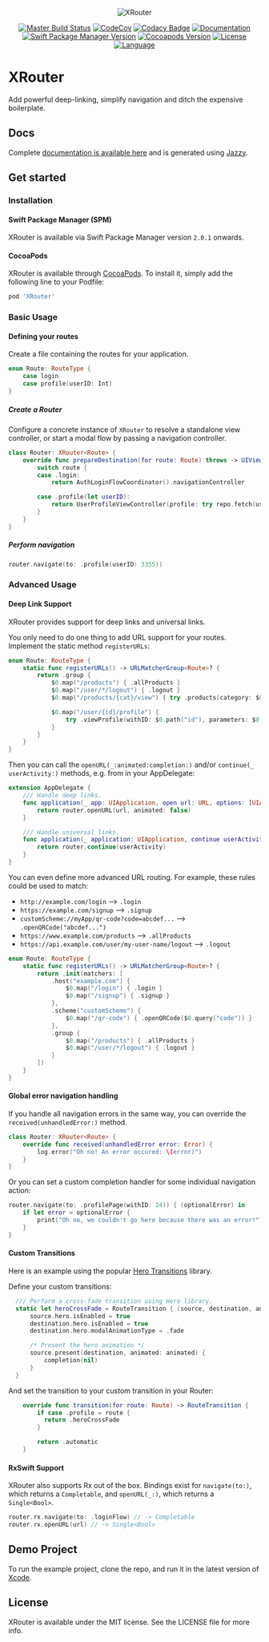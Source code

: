 <p align="center">
<img src="https://raw.githubusercontent.com/hubrioau/XRouter/master/XRouter.png" alt="XRouter" width="400" style="max-width:400px;width:auto;height:auto;"/>
</p>

<p align="center">
<a href="https://travis-ci.org/hubrioAU/XRouter"><img src="https://travis-ci.org/hubrioAU/XRouter.svg?branch=master" alt="Master Build Status" /></a>
<a href="https://codecov.io/gh/hubrioau/XRouter"><img src="https://codecov.io/gh/hubrioAU/XRouter/branch/master/graph/badge.svg" alt="CodeCov" /></a>
<a href="https://app.codacy.com/app/hubrioAU/XRouter?utm_source=github.com&amp;utm_medium=referral&amp;utm_content=hubrioAU/XRouter&amp;utm_campaign=Badge_Grade_Dashboard"><img src="https://api.codacy.com/project/badge/Grade/d0ef88b70fc843adb2944ce0d956269d" alt="Codacy Badge" /></a>
<a href="https://hubrioau.github.io/XRouter"><img src="https://img.shields.io/badge/📒%20docs-100%25-success.svg" alt="Documentation" /></a>
<br/>
<a href="https://swift.org"><img src="https://img.shields.io/badge/swift%20package-v2.0.1-FF3527.svg" alt="Swift Package Manager Version" /></a>
<a href="https://cocoapods.org/pods/XRouter"><img src="https://img.shields.io/cocoapods/v/XRouter.svg?style=flat" alt="Cocoapods Version" /></a>
<a href="https://cocoapods.org/pods/XRouter"><img src="https://img.shields.io/cocoapods/l/XRouter.svg?style=flat" alt="License" /></a>
<a href="https://swift.org"><img src="https://img.shields.io/badge/RxSwift-✔-blueviolet.svg" alt="Language" /></a>
</p>

# XRouter

Add powerful deep-linking, simplify navigation and ditch the expensive boilerplate.

## Docs

Complete [documentation is available here](https://hubrioau.github.io/XRouter/) and is generated using [Jazzy](https://github.com/realm/jazzy).

## Get started

### Installation

#### Swift Package Manager (SPM)

XRouter is available via Swift Package Manager version `2.0.1` onwards.

#### CocoaPods

XRouter is available through [CocoaPods](https://cocoapods.org). To install
it, simply add the following line to your Podfile:

```ruby
pod 'XRouter'
```

### Basic Usage

#### Defining your routes
Create a file containing the routes for your application.

```swift
enum Route: RouteType {
    case login
    case profile(userID: Int)
}
```

##### Create a Router
Configure a concrete instance of `XRouter` to resolve a standalone view controller, or start a modal flow by passing a navigation controller.

```swift
class Router: XRouter<Route> {
    override func prepareDestination(for route: Route) throws -> UIViewController {
        switch route {
        case .login:
            return AuthLoginFlowCoordinator().navigationController

        case .profile(let userID):
            return UserProfileViewController(profile: try repo.fetch(user: userID))
        }
    }
}
```

##### Perform navigation
```swift
router.navigate(to: .profile(userID: 3355))
```

### Advanced Usage

#### Deep Link Support

XRouter provides support for deep links and universal links.

You only need to do one thing to add URL support for your routes.
Implement the static method `registerURLs`:
```swift
enum Route: RouteType {
    static func registerURLs() -> URLMatcherGroup<Route>? {
        return .group {
            $0.map("/products") { .allProducts }
            $0.map("/user/*/logout") { .logout }
            $0.map("/products/{cat}/view") { try .products(category: $0.path("cat")) }

            $0.map("/user/{id}/profile") {
                try .viewProfile(withID: $0.path("id"), parameters: $0.query)
            }
        }
    }
}
```

Then you can call the `openURL(_:animated:completion:)` and/or `continue(_ userActivity:)` methods, e.g. from in your AppDelegate:
```swift
extension AppDelegate {
    /// Handle deep links.
    func application(_ app: UIApplication, open url: URL, options: [UIApplication.OpenURLOptionsKey: Any] = [:]) -> Bool {
        return router.openURL(url, animated: false)
    }

    /// Handle universal links.
    func application(_ application: UIApplication, continue userActivity: NSUserActivity, restorationHandler: @escaping ([UIUserActivityRestoring]?) -> Void) -> Bool {
        return router.continue(userActivity)
    }
}
```

You can even define more advanced URL routing. For example, these rules could be used to match:

* `http://example.com/login` --> `.login`
* `https://example.com/signup` --> `.signup`
* `customScheme://myApp/qr-code?code=abcdef...` --> `.openQRCode("abcdef...")`
* `https://www.example.com/products` --> `.allProducts`
* `https://api.example.com/user/my-user-name/logout` --> `.logout`

```swift
enum Route: RouteType {
    static func registerURLs() -> URLMatcherGroup<Route>? {
        return .init(matchers: [
            .host("example.com") {
                $0.map("/login") { .login }
                $0.map("/signup") { .signup }
            },
            .scheme("customScheme") {
                $0.map("/qr-code") { .openQRCode($0.query("code")) }
            },
            .group {
                $0.map("/products") { .allProducts }
                $0.map("/user/*/logout") { .logout }
            }
        ])
    }
}
```

#### Global error navigation handling

If you handle all navigation errors in the same way, you can override the `received(unhandledError:)` method.

```swift
class Router: XRouter<Route> {
    override func received(unhandledError error: Error) {
        log.error("Oh no! An error occured: \(error)")
    }
}
```

Or you can set a custom completion handler for some individual navigation action:

```swift
router.navigate(to: .profilePage(withID: 24)) { (optionalError) in
    if let error = optionalError {
        print("Oh no, we couldn't go here because there was an error!")
    }
}
```

#### Custom Transitions
Here is an example using the popular [Hero Transitions](https://github.com/HeroTransitions/Hero) library.

Define your custom transitions:
```swift
  /// Perform a cross-fade transition using Hero library.
  static let heroCrossFade = RouteTransition { (source, destination, animated, completion) in
      source.hero.isEnabled = true
      destination.hero.isEnabled = true
      destination.hero.modalAnimationType = .fade

      /* Present the hero animation */
      source.present(destination, animated: animated) {
          completion(nil)
      }
  }
```

And set the transition to your custom transition in your Router:
```swift
    override func transition(for route: Route) -> RouteTransition {
        if case .profile = route {
          return .heroCrossFade
        }

        return .automatic
    }
```

#### RxSwift Support
XRouter also supports Rx out of the box. Bindings exist for `navigate(to:)`, which returns a `Completable`, and `openURL(_:)`, which returns a `Single<Bool>`.
```swift
router.rx.navigate(to: .loginFlow) // -> Completable
router.rx.openURL(url) // -> Single<Bool>
```

## Demo Project

To run the example project, clone the repo, and run it in the latest version of [Xcode](https://developer.apple.com/xcode/).

## License

XRouter is available under the MIT license. See the LICENSE file for more info.
